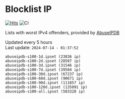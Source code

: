 # Blocklist IP

[![Hits](https://hits.seeyoufarm.com/api/count/incr/badge.svg?url=https%3A%2F%2Fgithub.com%2Fborestad%2Fblocklist-ip%2F&count_bg=%2379C83D&title_bg=%23555555&icon=&icon_color=%23E7E7E7&title=hits&edge_flat=false)](https://hits.seeyoufarm.com)  ![CI](https://img.shields.io/github/workflow/status/borestad/blocklist-ip/CI?style=flat-square)

Lists with worst IPv4 offenders, provided by [AbuseIPDB](https://www.abuseipdb.com/)

<!-- FOOTER-PLACEHOLDER -->
Updated every 5 hours<br>
Last update: `2024-07-14 - 01:37:52`
```
abuseipdb-s100-1d.ipset (23836 ip)
abuseipdb-s100-2d.ipset (28507 ip)
abuseipdb-s100-3d.ipset (31546 ip)
abuseipdb-s100-7d.ipset (39584 ip)
abuseipdb-s100-30d.ipset (67237 ip)
abuseipdb-s100-60d.ipset (90671 ip)
abuseipdb-s100-90d.ipset (111857 ip)
abuseipdb-s100-120d.ipset (135091 ip)
abuseipdb-s100-all.ipset (583328 ip)
```
